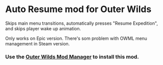 # Auto Resume mod for Outer Wilds
Skips main menu transitions, automatically presses "Resume Expedition", and skips player wake up animation.

Only works on Epic version. There's som problem with OWML menu management in Steam version.

### Use the [Outer Wilds Mod Manager](https://github.com/Raicuparta/ow-mod-manager#outer-wilds-mod-manager) to install this mod.
